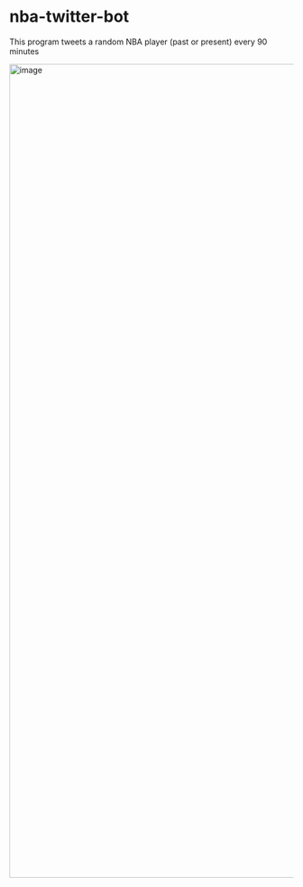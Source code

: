# nba-twitter-bot
This program tweets a random NBA player (past or present) every 90 minutes

<img width="1200" height="1440" alt="image" src="https://github.com/user-attachments/assets/05d4a524-8017-4751-9590-176e43d53564" />

